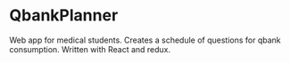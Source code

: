 QbankPlanner
=====================

Web app for medical students. Creates a schedule of questions for qbank consumption. Written with React and redux.
